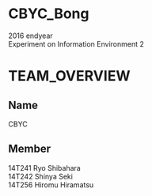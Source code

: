 # CBYC_Bong

2016 endyear  
Experiment on Information Environment 2

# TEAM_OVERVIEW

## Name

CBYC

## Member

14T241 Ryo Shibahara  
14T242 Shinya Seki  
14T256 Hiromu Hiramatsu  